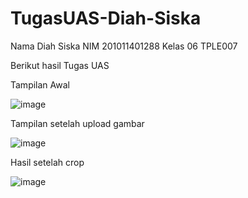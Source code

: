 # TugasUAS-Diah-Siska

Nama Diah Siska
NIM 201011401288
Kelas 06 TPLE007

Berikut hasil Tugas UAS

Tampilan Awal

![image](https://github.com/diskka7/TugasUAS-Diah-Siska/assets/116382845/408e8a3d-8e76-433a-9c47-d95817d3c340)

Tampilan setelah upload gambar

![image](https://github.com/diskka7/TugasUAS-Diah-Siska/assets/116382845/556c661b-bbc7-4db8-bd1a-723ef08118bb)

Hasil setelah crop 

![image](https://github.com/diskka7/TugasUAS-Diah-Siska/assets/116382845/5c015e85-4ded-4a11-8508-e7f6fd2e6571)
